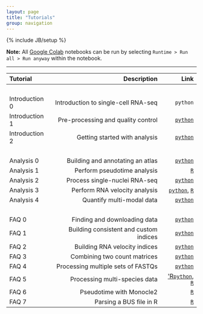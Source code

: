 ```yaml
---
layout: page
title: "Tutorials"
group: navigation
---
```


{% include JB/setup %}

**Note:** All [Google Colab](https://colab.research.google.com/notebooks/basic_features_overview.ipynb) notebooks can be run by selecting `Runtime > Run all > Run anyway` within the notebook.

---

| Tutorial | Description | Link |
|:-----|------------:|---------:|
|<br/>
|Introduction 0 | Introduction to single-cell RNA-seq | `python` | 
|Introduction 1 | Pre-processing and quality control| [`python`](https://colab.research.google.com/github/pachterlab/kallistobustools/blob/master/notebooks/kb_1_minute_intro.ipynb) |
|Introduction 2 | Getting started with analysis | [`python`](https://colab.research.google.com/github/pachterlab/kallistobustools/blob/master/notebooks/kb_standard.ipynb)  |
|<br/>|
|Analysis 0 | Building and annotating an atlas | [`python`](https://colab.research.google.com/github/pachterlab/kallistobustools/blob/master/notebooks/kb_atlas_annotation_Scanpy.ipynb) |
| Analysis 1 | Perform pseudotime analysis | [`R`](https://colab.research.google.com/github/pachterlab/kallistobustools/blob/master/notebooks/kb_slingshot.ipynb#scrollTo=Thbf0wBfnMb_)|
| Analysis 2 | Process single-nuclei RNA-seq | [`python`](https://colab.research.google.com/github/pachterlab/kallistobustools/blob/master/notebooks/kb_single_nucleus.ipynb)|
| Analysis 3 | Perform RNA velocity analysis | [`python`](https://colab.research.google.com/github/pachterlab/kallistobustools/blob/master/notebooks/kb_velocity.ipynb), [`R`](https://bustools.github.io/BUS_notebooks_R/velocity.html)|
| Analysis 4 | Quantify multi-modal data | [`python`](https://colab.research.google.com/github/pachterlab/kallistobustools/blob/master/notebooks/kb_kite.ipynb)|
|<br/>
| FAQ 0 | Finding and downloading data | [`python`](https://colab.research.google.com/github/pachterlab/kallistobustools/blob/master/notebooks/data_download.ipynb)|
| FAQ 1 | Building consistent and custom indices | [`python`](https://colab.research.google.com/github/pachterlab/kallistobustools/blob/master/notebooks/kb_transcriptome_index.ipynb) |
| FAQ 2 | Building RNA velocity indices | [`python`](https://colab.research.google.com/github/pachterlab/kallistobustools/blob/master/notebooks/kb_velocity_index.ipynb)|
| FAQ 3 | Combining two count matrices | [`python`](https://colab.research.google.com/github/pachterlab/kallistobustools/blob/master/notebooks/kb_aggregating_count_matrices.ipynb)|
| FAQ 4 | Processing multiple sets of FASTQs | [`python`](https://colab.research.google.com/github/pachterlab/kallistobustools/blob/master/notebooks/kb_multiple_files.ipynb) |
| FAQ 5 | Processing multi-species data | ['R](https://colab.research.google.com/github/pachterlab/kallistobustools/blob/master/notebooks/kb_mixed_species_10x_v2.ipynb)[`python`](https://colab.research.google.com/github/pachterlab/kallistobustools/blob/master/notebooks/kb_species_mixing.ipynb), [`R`](https://bustools.github.io/BUS_notebooks_R/10xv2.html)|
| FAQ 6 | Pseudotime with Monocle2 | [`R`](https://colab.research.google.com/github/pachterlab/kallistobustools/blob/master/notebooks/kb_monocle2.ipynb) | 
| FAQ 7 | Parsing a BUS file in R | [`R`](https://bustools.github.io/BUS_notebooks_R/10xv3.html) |